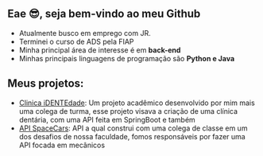 ## Eae 😎, seja bem-vindo ao meu Github

- Atualmente busco em emprego com JR.
- Terminei o curso de ADS pela FIAP
- Minha principal área de interesse é em **back-end** 
- Minhas principais linguagens de programação são **Python e Java**

## Meus projetos:
- [Clinica iDENTEdade](https://github.com/jeffsdac/identidade): Um projeto acadêmico desenvolvido por mim mais uma colega de turma, esse projeto visava a criação de uma clínica dentária, com uma API feita em SpringBoot e também
- [API SpaceCars](https://github.com/KamillaLima/Global): API a qual construi com uma colega de classe em um dos desafios de nossa faculdade, fomos responsáveis por fazer uma API focada em mecânicos

<!--
**jeffsdac/jeffsdac** is a ✨ _special_ ✨ repository because its `README.md` (this file) appears on your GitHub profile.

Here are some ideas to get you started:

- 🔭 I’m currently working on ...
- 🌱 I’m currently learning ...
- 👯 I’m looking to collaborate on ...
- 🤔 I’m looking for help with ...
- 💬 Ask me about ...
- 📫 How to reach me: ...
- 😄 Pronouns: ...
- ⚡ Fun fact: ...
-->
